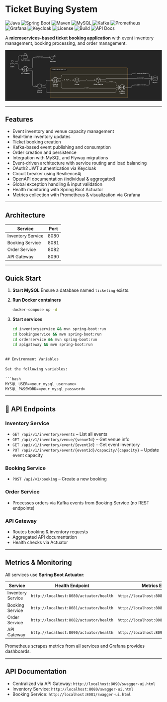 # Ticket Buying System

![Java](https://img.shields.io/badge/Java-17-blue)
![Spring Boot](https://img.shields.io/badge/Spring_Boot-3.2.0-green)
![Maven](https://img.shields.io/badge/Maven-3.9.0-blue)
![MySQL](https://img.shields.io/badge/MySQL-8.0-blue)
![Kafka](https://img.shields.io/badge/Kafka-3.6.0-orange)
![Prometheus](https://img.shields.io/badge/Prometheus-monitoring-lightgrey)
![Grafana](https://img.shields.io/badge/Grafana-dashboard-orange)
![Keycloak](https://img.shields.io/badge/Keycloak-authentication-red)
![License](https://img.shields.io/badge/License-MIT-blue)
![Build](https://img.shields.io/badge/build-passing-brightgreen)
![API Docs](https://img.shields.io/badge/API-OpenAPI-blueviolet)

A **microservices-based ticket booking application** with event inventory management, booking processing, and order management.

![Ticket Buying System Diagram](public/Ticket%20Buying%20System%20Diagram.png)

---

## Features

- Event inventory and venue capacity management
- Real-time inventory updates
- Ticket booking creation
- Kafka-based event publishing and consumption
- Order creation and persistence
- Integration with MySQL and Flyway migrations
- Event-driven architecture with service routing and load balancing
- OAuth2 JWT authentication via Keycloak
- Circuit breaker using Resilience4j
- OpenAPI documentation (individual & aggregated)
- Global exception handling & input validation
- Health monitoring with Spring Boot Actuator
- Metrics collection with Prometheus & visualization via Grafana

---

## Architecture

| Service           | Port |
| ----------------- | ---- |
| Inventory Service | 8080 |
| Booking Service   | 8081 |
| Order Service     | 8082 |
| API Gateway       | 8090 |

---

## Quick Start

1. **Start MySQL**
   Ensure a database named `ticketing` exists.

2. **Run Docker containers**

   ```bash
   docker-compose up -d
   ```

3. **Start services**

   ```bash
   cd inventoryservice && mvn spring-boot:run
   cd bookingservice && mvn spring-boot:run
   cd orderservice && mvn spring-boot:run
   cd apigateway && mvn spring-boot:run
   ```

````

## Environment Variables

Set the following variables:

```bash
MYSQL_USER=<your_mysql_username>
MYSQL_PASSWORD=<your_mysql_password>
````

---

## 📡 API Endpoints

### Inventory Service

- `GET /api/v1/inventory/events` – List all events
- `GET /api/v1/inventory/venue/{venueId}` – Get venue info
- `GET /api/v1/inventory/event/{eventId}` – Get event inventory
- `PUT /api/v1/inventory/event/{eventId}/capacity/{capacity}` – Update event capacity

### Booking Service

- `POST /api/v1/booking` – Create a new booking

### Order Service

- Processes orders via Kafka events from Booking Service (no REST endpoints)

### API Gateway

- Routes booking & inventory requests
- Aggregated API documentation
- Health checks via Actuator

---

## Metrics & Monitoring

All services use **Spring Boot Actuator**:

| Service           | Health Endpoint                         | Metrics Endpoint                         |
| ----------------- | --------------------------------------- | ---------------------------------------- |
| Inventory Service | `http://localhost:8080/actuator/health` | `http://localhost:8080/actuator/metrics` |
| Booking Service   | `http://localhost:8081/actuator/health` | `http://localhost:8081/actuator/metrics` |
| Order Service     | `http://localhost:8082/actuator/health` | `http://localhost:8082/actuator/metrics` |
| API Gateway       | `http://localhost:8090/actuator/health` | `http://localhost:8090/actuator/metrics` |

Prometheus scrapes metrics from all services and Grafana provides dashboards.

---

## API Documentation

- Centralized via API Gateway: `http://localhost:8090/swagger-ui.html`
- Inventory Service: `http://localhost:8080/swagger-ui.html`
- Booking Service: `http://localhost:8081/swagger-ui.html`
